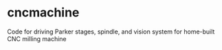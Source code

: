 # cncmachine
Code for driving Parker stages, spindle, and vision system for home-built CNC milling machine

